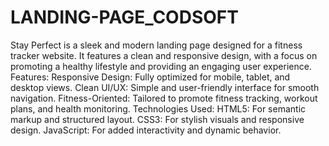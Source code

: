 # LANDING-PAGE_CODSOFT
Stay Perfect is a sleek and modern landing page designed for a fitness tracker website. It features a clean and responsive design, with a focus on promoting a healthy lifestyle and providing an engaging user experience.
Features:
Responsive Design: Fully optimized for mobile, tablet, and desktop views.
Clean UI/UX: Simple and user-friendly interface for smooth navigation.
Fitness-Oriented: Tailored to promote fitness tracking, workout plans, and health monitoring.
Technologies Used:
HTML5: For semantic markup and structured layout.
CSS3: For stylish visuals and responsive design.
JavaScript: For added interactivity and dynamic behavior.
